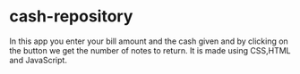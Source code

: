 # cash-repository
In this app you enter your bill amount and the cash given and by clicking on the button we get the number of notes to return. 
 It is made using CSS,HTML and JavaScript.
